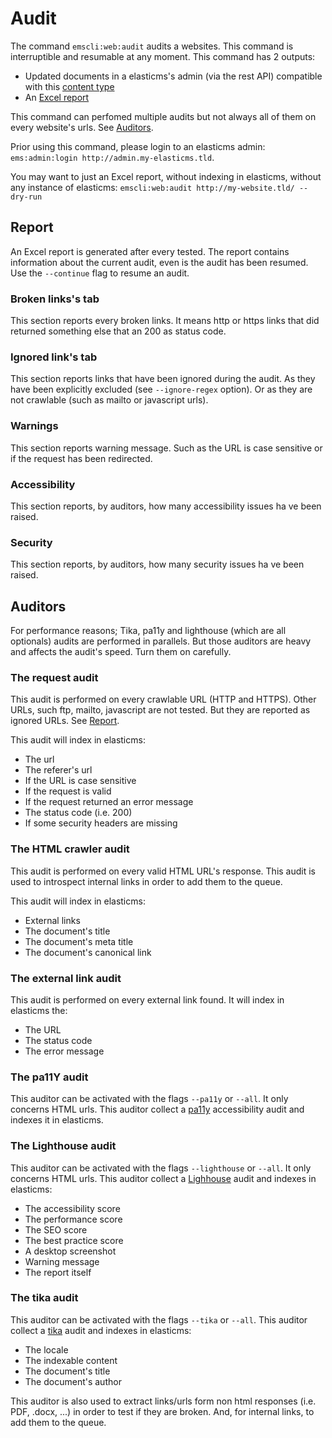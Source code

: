 # Audit

The command `emscli:web:audit` audits a websites. This command is interruptible and resumable at any moment. This command has 2 outputs:

* Updated documents in a elasticms's admin (via the rest API) compatible with this [content type](./audit.json) 
* An [Excel report](#Report)

This command can perfomed multiple audits but not always all of them on every website's urls. See [Auditors](#Auditors).

Prior using this command, please login to an elasticms admin: `ems:admin:login http://admin.my-elasticms.tld`.

You may want to just an Excel report, without indexing in elasticms, without any instance of elasticms: `emscli:web:audit http://my-website.tld/ --dry-run`

## Report
An Excel report is generated after every tested. The report contains information about the current audit, even is the audit has been resumed. Use the `--continue` flag to resume an audit.

### Broken links's tab
This section reports every broken links. It means http or https links that did returned something else that an 200 as status code.

### Ignored link's tab
This section reports links that have been ignored during the audit. As they have been explicitly excluded (see `--ignore-regex` option). Or as they are not crawlable (such as mailto or javascript urls).

### Warnings
This section reports warning message. Such as the URL is case sensitive or if the request has been redirected.

### Accessibility
This section reports, by auditors, how many accessibility issues ha ve been raised.

### Security
This section reports, by auditors, how many security issues ha ve been raised.

## Auditors

For performance reasons; Tika, pa11y and lighthouse (which are all optionals) audits are performed in parallels. But those auditors are heavy and affects the audit's speed. Turn them on carefully. 

### The request audit

This audit is performed on every crawlable URL (HTTP and HTTPS). Other URLs, such ftp, mailto, javascript are not tested. But they are reported as ignored URLs. See [Report](#Report).

This audit will index in elasticms:

* The url
* The referer's url
* If the URL is case sensitive
* If the request is valid
* If the request returned an error message
* The status code (i.e. 200)
* If some security headers are missing


### The HTML crawler audit

This audit is performed on every valid HTML URL's response. This audit is used to introspect internal links in order to add them to the queue.

This audit will index in elasticms:

* External links
* The document's title
* The document's meta title
* The document's canonical link

### The external link audit

This audit is performed on every external link found. It will index in elasticms the:

* The URL
* The status code
* The error message

### The pa11Y audit

This auditor can be activated with the flags `--pa11y` or `--all`.
It only concerns HTML urls.
This auditor collect a [pa11y](https://pa11y.org/) accessibility audit and indexes it in elasticms.  

### The Lighthouse audit

This auditor can be activated with the flags `--lighthouse` or `--all`.
It only concerns HTML urls.
This auditor collect a [Lighhouse](https://developer.chrome.com/docs/lighthouse/overview/) audit and indexes in elasticms:

* The accessibility score
* The performance score
* The SEO score
* The best practice score
* A desktop screenshot
* Warning message
* The report itself

### The tika audit

This auditor can be activated with the flags `--tika` or `--all`. This auditor collect a [tika](https://developer.chrome.com/docs/lighthouse/overview/) audit and indexes in elasticms:

* The locale
* The indexable content
* The document's title
* The document's author

This auditor is also used to extract links/urls form non html responses (i.e. PDF, .docx, ...) in order to test if they are broken. And, for internal links, to add them to the queue.

